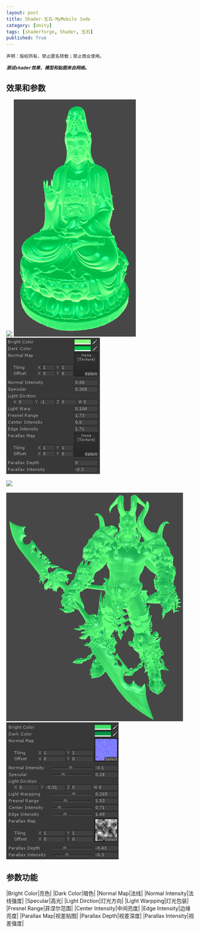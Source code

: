 ```yaml
---
layout: post
title: Shader-玉石-MyMobile Jade
category: [Unity]
tags: [shaderforge, Shader, 玉石]
published: True
---
```



`声明：版权所有，禁止匿名转载；禁止商业使用。`

***`测试shader效果，模型和贴图来自网络。`***

## 效果和参数 ##
<left>
	<img src="/public/img/Shader-玉石/1.gif">
	<img src="/public/img/Shader-玉石/2.png">
	<img src="/public/img/Shader-玉石/3.png">
	</left>
<p></p>
<left>
	<img src="/public/img/Shader-玉石/4.gif">
	</left>
<p></p>
<left>
	<img src="/public/img/Shader-玉石/5.png">
	<img src="/public/img/Shader-玉石/6.png">
	</left>
	
	
## 参数功能 ##

|Bright Color|亮色|
|Dark Color|暗色|
|Normal Map|法线|
|Normal Intensity|法线强度|
|Specular|高光|
|Light Dirction|灯光方向|
|Light Warpping|灯光包装|
|Fresnel Range|菲涅尔范围|
|Center Intensity|中间亮度|
|Edge Intensity|边缘亮度|
|Parallax Map|视差贴图|
|Parallax Depth|视差深度|
|Parallax Intensity|视差强度|
